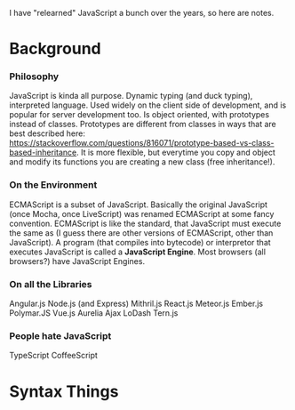 I have "relearned" JavaScript a bunch over the years, so here are notes.

# Background

### Philosophy 

  JavaScript is kinda all purpose. Dynamic typing (and duck typing), interpreted language. Used widely on the client side of development, and is popular for server development too. Is object oriented, with prototypes instead of classes. Prototypes are different from classes in ways that are best described here: https://stackoverflow.com/questions/816071/prototype-based-vs-class-based-inheritance. It is more flexible, but everytime you copy and object and modify its functions you are creating a new class (free inheritance!).
  
### On the Environment

  ECMAScript is a subset of JavaScript. Basically the original JavaScript (once Mocha, once LiveScript) was renamed ECMAScript at some fancy convention. ECMAScript is like the standard, that JavaScript must execute the same as (I guess there are other versions of ECMAScript, other than JavaScript). A program (that compiles into bytecode) or interpretor that executes JavaScript is called a <strong>JavaScript Engine</strong>. Most browsers (all browsers?) have JavaScript Engines.
  
### On all the Libraries

  Angular.js
  Node.js (and Express)
  Mithril.js
  React.js
  Meteor.js
  Ember.js
  Polymar.JS
  Vue.js
  Aurelia
  Ajax
  LoDash
  Tern.js
  
### People hate JavaScript

  TypeScript
  CoffeeScript
  
# Syntax Things

  
